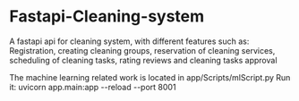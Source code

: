 # Fastapi-Cleaning-system
A  fastapi api for cleaning system, with different features such as: Registration, creating cleaning groups, reservation of cleaning services, scheduling of cleaning tasks, rating reviews and cleaning tasks approval

The machine learning related work is located in app/Scripts/mlScript.py
Run it: uvicorn app.main:app --reload --port 8001
